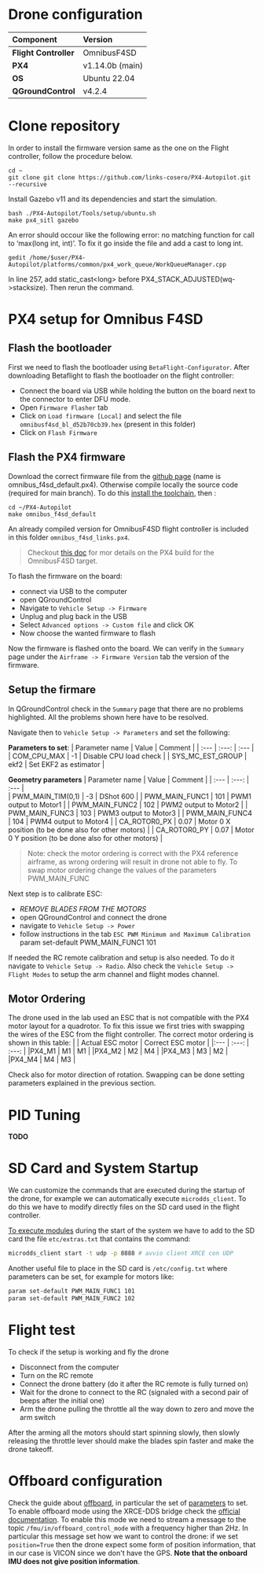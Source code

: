 # Drone configuration
|Component	|Version	|
| :--- 		| :--- 		|
| **Flight Controller** | OmnibusF4SD 	|
| **PX4** 				| v1.14.0b (main)|
| **OS**				| Ubuntu 22.04  |
| **QGroundControl**	| v4.2.4		|

# Clone repository
In order to install the firmware version same as the one on the Flight controller, follow the procedure below.
```
cd ~
git clone git clone https://github.com/links-cosero/PX4-Autopilot.git --recursive
```
<!-- Clean up first the existing version.
```
cd ~/PX4-Autopilot
make clean
make distclean
```
Fetch and checkout then add the modules to match the px4 v1.11 version.
```
git fecth origin release/1.13
git checkout release/1.13
git submodule update --recursive
make distclean
``` -->

Install Gazebo v11 and its dependencies and start the simulation.
```
bash ./PX4-Autopilot/Tools/setup/ubuntu.sh
make px4_sitl gazebo
```

An error should occour like the following error: no matching function for call to ‘max(long int, int)’. To fix it go inside the file and add a cast to long int.
```
gedit /home/$user/PX4-Autopilot/platforms/common/px4_work_queue/WorkQueueManager.cpp 
```
In line 257, add static_cast\<long\> before PX4_STACK_ADJUSTED(wq->stacksize). Then rerun the command.

# PX4 setup for Omnibus F4SD
## Flash the bootloader
First we need to flash the bootloader using `BetaFlight-Configurator`. After downloading Betaflight to flash the bootloader on the flight controller:
- Connect the board via USB while holding the button on the board next to the connector to enter DFU mode. 
- Open `Firmware Flasher` tab
- Click on `Load firmware [Local]` and select the file `omnibusf4sd_bl_d52b70cb39.hex` (present in this folder) 
- Click on `Flash Firmware`

## Flash the PX4 firmware
Download the correct firmware file from the [github page](https://github.com/PX4/PX4-Autopilot/releases) (name is omnibus_f4sd_default.px4). Otherwise compile locally the source code (required for main branch). To do this [install the toolchain](https://docs.px4.io/main/en/dev_setup/dev_env_linux_ubuntu.html), then :
```
cd ~/PX4-Autopilot
make omnibus_f4sd_default
```

An already compiled version for OmnibusF4SD flight controller is included in this folder `omnibus_f4sd_links.px4`.

> Checkout [this doc](./compile_v1.13.md) for mor details on the PX4 build for the OmnibusF4SD target. 

To flash the firmware on the board:
- connect via USB to the computer 
- open QGroundControl
- Navigate to `Vehicle Setup -> Firmware`
- Unplug and plug back in the USB
- Select `Advanced options -> Custom file` and click OK
- Now choose the wanted firmware to flash

Now the firmware is flashed onto the board. We can verify in the `Summary` page under the  `Airframe -> Firmware Version` tab the version of the firmware.

## Setup the firmare
In QGroundControl check in the `Summary` page that there are no problems highlighted. All the problems shown here have to be resolved.

Navigate then to `Vehicle Setup -> Parameters` and set the following:

**Parameters to set**:
| Parameter name 	| Value   	| Comment	|
| :---   			| :---: 	| :---		| 	
| COM_CPU_MAX		| -1	   	| Disable CPU load check 	|
| SYS_MC_EST_GROUP	| ekf2		| Set EKF2 as estimator 	|

**Geometry parameters**
| Parameter name 	| Value   	| Comment	|
| :---   			| :---: 	| :---		| 	
| PWM_MAIN_TIM(0,1)	| -3 	   	| DShot 600 |
| PWM_MAIN_FUNC1	| 101		| PWM1 output to Motor1 |
| PWM_MAIN_FUNC2	| 102		| PWM2 output to Motor2 |
| PWM_MAIN_FUNC3	| 103		| PWM3 output to Motor3 |
| PWM_MAIN_FUNC4	| 104		| PWM4 output to Motor4 |
| CA_ROTOR0_PX		| 0.07		| Motor 0 X position (to be done also for other motors)	|
| CA_ROTOR0_PY		| 0.07		| Motor 0 Y position (to be done also for other motors) |

> Note: check the motor ordering is correct with the PX4 reference airframe, as wrong ordering will result in drone not able to fly.
> To swap motor ordering change the values of the parameters PWM_MAIN_FUNC

Next step is to calibrate ESC: 
- *REMOVE BLADES FROM THE MOTORS*
- open QGroundControl and connect the drone
- navigate to `Vehicle Setup -> Power`
- follow instructions in the tab `ESC PWM Minimum and Maximum Calibration`
param set-default PWM_MAIN_FUNC1 101

If needed the RC remote calibration and setup is also needed. To do it navigate to `Vehicle Setup -> Radio`. Also check the `Vehicle Setup -> Flight Modes` to setup the arm channel and flight modes channel. 

## Motor Ordering
The drone used in the lab used an ESC that is not compatible with the PX4 motor layout for a quadrotor. To fix this issue we first tries with swapping the wires of the ESC from the flight controller. The correct motor ordering is shown in this table:
|       | Actual ESC motor    | Correct ESC motor | 
|:---   | :---:               | :---:               |
|PX4_M1 | M1                  | M1                  |
|PX4_M2 | M2                  | M4                  | 
|PX4_M3 | M3                  | M2                  | 
|PX4_M4 | M4                  | M3                  | 

Check also for motor direction of rotation. Swapping can be done setting parameters explained in the previous section.  

# PID Tuning 
**TODO**

# SD Card and System Startup

We can customize the commands that are executed during the startup of the drone, for example we can automatically execute `microdds_client`. To do this we have to modify directly files on the SD card used in the flight controller. 

[To execute modules](https://docs.px4.io/main/en/concept/system_startup.html) during the start of the system we have to add to the SD card the file `etc/extras.txt` that contains the command:
```bash
microdds_client start -t udp -p 8888 # avvio client XRCE con UDP
```
Another useful file to place in the SD card is `/etc/config.txt` where parameters can be set, for example for motors like:
```bash
param set-default PWM_MAIN_FUNC1 101
param set-default PWM_MAIN_FUNC2 102
```


# Flight test
To check if the setup is working and fly the drone
- Disconnect from the computer
- Turn on the RC remote
- Connect the drone battery (do it after the RC remote is fully turned on)
- Wait for the drone to connect to the RC (signaled with a second pair of beeps after the initial one)
- Arm the drone pulling the throttle all the way down to zero and move the arm switch

After the arming all the motors should start spinning slowly, then slowly releasing the throttle lever should make the blades spin faster and make the drone takeoff. 

# Offboard configuration
Check the guide about [offboard](../gz_groundtruth/README.md), in particular the set of [parameters](../gz_groundtruth/README.md#parametri-da-impostare-su-px4) to set.  
To enable offboard mode using the XRCE-DDS bridge check the [official documentation](https://docs.px4.io/main/en/flight_modes/offboard.html#offboard-mode). To enable this mode we need to stream a message to the topic `/fmu/in/offboard_control_mode` with a frequency higher than 2Hz. In particular this message set how we want to control the drone: if we set `position=True` then the drone expect some form of position information, that in our case is VICON since we don't have the GPS. **Note that the onboard IMU does not give position information**. 